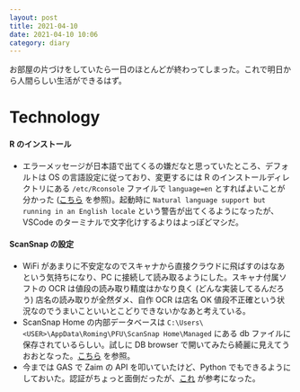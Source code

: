 ```yaml
---
layout: post
title: 2021-04-10
date: 2021-04-10 10:06
category: diary
---
```


お部屋の片づけをしていたら一日のほとんどが終わってしまった。これで明日から人間らしい生活ができるはず。

# Technology

#### R のインストール
- エラーメッセージが日本語で出てくるの嫌だなと思っていたところ、デフォルトは OS の言語設定に従っており、変更するには R のインストールディレクトリにある `/etc/Rconsole` ファイルで `language=en` とすればよいことが分かった ([こちら](https://stackoverflow.com/questions/12760491/the-r-console-is-in-my-native-language-how-can-i-set-r-to-english) を参照)。起動時に `Natural language support but running in an English locale` という警告が出てくるようになったが、VSCode のターミナルで文字化けするよりはよっぽどマシだ。

#### ScanSnap の設定
- WiFi があまりに不安定なのでスキャナから直接クラウドに飛ばすのはなあという気持ちになり、PC に接続して読み取るようにした。スキャナ付属ソフトの OCR は値段の読み取り精度はかなり良く (どんな実装してるんだろう) 店名の読み取りが全然ダメ、自作 OCR は店名 OK 値段不正確という状況なのでうまいこといいとこどりできないかなあと考えている。
- ScanSnap Home の内部データベースは `C:\Users\<USER>\AppData\Roming\PFU\ScanSnap Home\Managed` にある db ファイルに保存されているらしい。試しに  DB browser で開いてみたら綺麗に見えてうおおとなった。[こちら](https://solomon-review.net/switch-to-scansnap-home-problem/) を参照。
- 今までは GAS で Zaim の API を叩いていたけど、Python でもできるようにしておいた。認証がちょっと面倒だったが、[これ](https://github.com/nakano57/Siri_zaim/blob/master/auth.py) が参考になった。